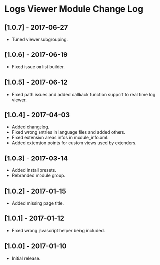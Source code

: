 
# Logs Viewer Module Change Log

## [1.0.7] - 2017-06-27

- Tuned viewer subgrouping.

## [1.0.6] - 2017-06-19

- Fixed issue on list builder.

## [1.0.5] - 2017-06-12

- Fixed path issues and added callback function support to real time log viewer.

## [1.0.4] - 2017-04-03

- Added changelog.
- Fixed wrong entries in language files and added others.
- Fixed extension areas infos in module_info.xml.
- Added extension points for custom views used by extenders.

## [1.0.3] - 2017-03-14

- Added install presets.
- Rebranded module group.

## [1.0.2] - 2017-01-15

- Added missing page title.

## [1.0.1] - 2017-01-12

- Fixed wrong javascript helper being included.

## [1.0.0] - 2017-01-10

- Initial release.
